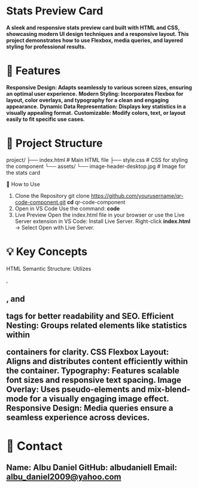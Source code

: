 # Stats Preview Card
**A sleek and responsive stats preview card built with HTML and CSS, showcasing modern UI design techniques and a responsive layout. This project demonstrates how to use Flexbox, media queries, and layered styling for professional results.**

# 🌟 Features
**Responsive Design: Adapts seamlessly to various screen sizes, ensuring an optimal user experience.**
**Modern Styling: Incorporates Flexbox for layout, color overlays, and typography for a clean and engaging appearance.**
**Dynamic Data Representation: Displays key statistics in a visually appealing format.**
**Customizable: Modify colors, text, or layout easily to fit specific use cases.**

# 📂 Project Structure

project/
├── index.html       # Main HTML file
├── style.css        # CSS for styling the component
└── assets/
    └── image-header-desktop.jpg  # Image for the stats card

📖 How to Use
 1. Clone the Repository
 git clone https://github.com/yourusername/qr-code-component.git
**cd** qr-code-component
2. Open in VS Code
Use the command:
**code**
3. Live Preview
Open the index.html file in your browser or use the Live Server extension in VS Code:
Install Live Server.
Right-click **index.html** → Select Open with Live Server.

# 💡 Key Concepts
HTML
Semantic Structure: Utilizes <section>, <h1>, and <p> tags for better readability and SEO.
Efficient Nesting: Groups related elements like statistics within <div> containers for clarity.
CSS
Flexbox Layout: Aligns and distributes content efficiently within the container.
Typography: Features scalable font sizes and responsive text spacing.
Image Overlay: Uses pseudo-elements and mix-blend-mode for a visually engaging image effect.
Responsive Design: Media queries ensure a seamless experience across devices.

# 📧 Contact
Name: Albu Daniel
GitHub: albudaniell
Email: albu_daniel2009@yahoo.com